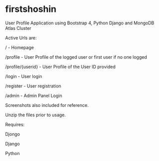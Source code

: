 # firstshoshin

User Profile Application using Bootstrap 4, Python Django and MongoDB Atlas Cluster

Active Urls are:

/ - Homepage

/profile - User Profile of the logged user or first user if no one logged

/profile/{userid} - User Profile of the User ID provided

/login - User login

/register - User registration

/admin - Admin Panel Login

Screenshots also included for reference.

Unzip the files prior to usage.

Requires:

Djongo

Django

Python
